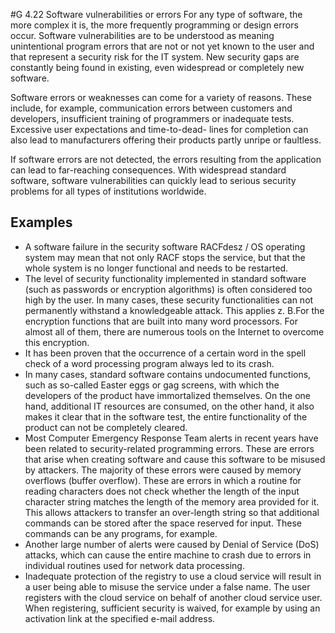 #G 4.22 Software vulnerabilities or errors
For any type of software, the more complex it is, the more frequently programming or design errors occur. Software vulnerabilities are to be understood as meaning unintentional program errors that are not or not yet known to the user and that represent a security risk for the IT system. New security gaps are constantly being found in existing, even widespread or completely new software.

Software errors or weaknesses can come for a variety of reasons. These include, for example, communication errors between customers and developers, insufficient training of programmers or inadequate tests. Excessive user expectations and time-to-dead- lines for completion can also lead to manufacturers offering their products partly unripe or faultless.

If software errors are not detected, the errors resulting from the application can lead to far-reaching consequences. With widespread standard software, software vulnerabilities can quickly lead to serious security problems for all types of institutions worldwide.



## Examples 
* A software failure in the security software RACFdesz / OS operating system may mean that not only RACF stops the service, but that the whole system is no longer functional and needs to be restarted.
* The level of security functionality implemented in standard software (such as passwords or encryption algorithms) is often considered too high by the user. In many cases, these security functionalities can not permanently withstand a knowledgeable attack. This applies z. B.For the encryption functions that are built into many word processors. For almost all of them, there are numerous tools on the Internet to overcome this encryption.
* It has been proven that the occurrence of a certain word in the spell check of a word processing program always led to its crash.
* In many cases, standard software contains undocumented functions, such as so-called Easter eggs or gag screens, with which the developers of the product have immortalized themselves. On the one hand, additional IT resources are consumed, on the other hand, it also makes it clear that in the software test, the entire functionality of the product can not be completely cleared.
* Most Computer Emergency Response Team alerts in recent years have been related to security-related programming errors. These are errors that arise when creating software and cause this software to be misused by attackers. The majority of these errors were caused by memory overflows (buffer overflow). These are errors in which a routine for reading characters does not check whether the length of the input character string matches the length of the memory area provided for it. This allows attackers to transfer an over-length string so that additional commands can be stored after the space reserved for input. These commands can be any programs, for example.
* Another large number of alerts were caused by Denial of Service (DoS) attacks, which can cause the entire machine to crash due to errors in individual routines used for network data processing.
* Inadequate protection of the registry to use a cloud service will result in a user being able to misuse the service under a false name. The user registers with the cloud service on behalf of another cloud service user. When registering, sufficient security is waived, for example by using an activation link at the specified e-mail address.




